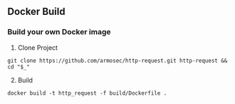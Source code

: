 ## Docker Build

### Build your own Docker image

1. Clone Project
```
git clone https://github.com/armosec/http-request.git http-request && cd "$_"
```

2. Build
```
docker build -t http_request -f build/Dockerfile .
```
